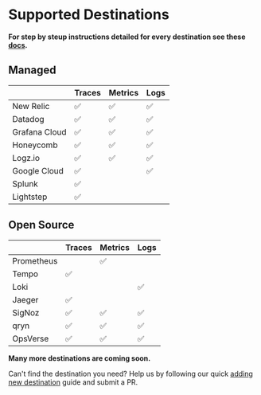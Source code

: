 # Supported Destinations

**For step by steup instructions detailed for every destination see these [docs](https://docs.odigos.io/backends).**

## Managed

|               | Traces | Metrics | Logs |
| ------------- | ------ | ------- | ---- |
| New Relic     | ✅     | ✅      | ✅   |
| Datadog       | ✅     | ✅      | ✅   |
| Grafana Cloud | ✅     | ✅      | ✅   |
| Honeycomb     | ✅     | ✅      | ✅   |
| Logz.io       | ✅     | ✅      | ✅   |
| Google Cloud  | ✅     |         | ✅   |
| Splunk        | ✅     |         |      |
| Lightstep     | ✅     |         |      |

## Open Source

|            | Traces | Metrics | Logs |
| ---------- | ------ | ------- | ---- |
| Prometheus |        | ✅      |      |
| Tempo      | ✅     |         |      |
| Loki       |        |         | ✅   |
| Jaeger     | ✅     |         |      |
| SigNoz     | ✅     | ✅      | ✅   |
| qryn       | ✅     | ✅      | ✅   |
| OpsVerse   | ✅     | ✅      | ✅   |

**Many more destinations are coming soon.**

Can't find the destination you need? Help us by following our quick [adding new destination](https://odigos.io/docs/contribution-guidelines/add-new-destination/) guide and submit a PR.
